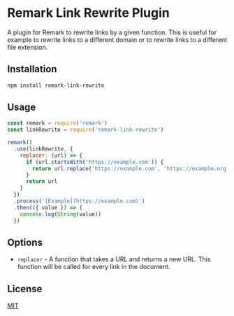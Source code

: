 # Remark Link Rewrite Plugin

A plugin for Remark to rewrite links by a given function. This is useful for example to rewrite links to a different domain or to rewrite links to a different file extension.

## Installation

```bash
npm install remark-link-rewrite
```

## Usage

```javascript
const remark = require('remark')
const linkRewrite = require('remark-link-rewrite')

remark()
  .use(linkRewrite, {
    replacer: (url) => {
      if (url.startsWith('https://example.com')) {
        return url.replace('https://example.com', 'https://example.org')
      }
      return url
    }
  })
  .process('[Example](https://example.com)')
  .then(({ value }) => {
    console.log(String(value))
  })
```

## Options

- `replacer` - A function that takes a URL and returns a new URL. This function will be called for every link in the document.

## License

[MIT](LICENSE)
